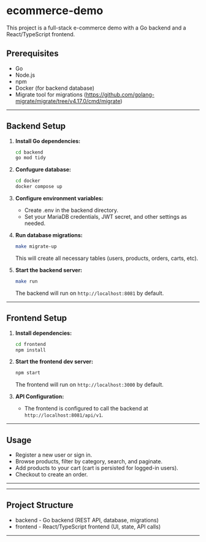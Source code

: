 # ecommerce-demo

This project is a full-stack e-commerce demo with a Go backend and a React/TypeScript frontend.


## Prerequisites
- Go
- Node.js
- npm
- Docker (for backend database)
- Migrate tool for migrations (https://github.com/golang-migrate/migrate/tree/v4.17.0/cmd/migrate)

---

## Backend Setup

1. **Install Go dependencies:**
   ```bash
   cd backend
   go mod tidy
   ```

2. **Confugure database:**
    ```bash
    cd docker
    docker compose up
    ```

3. **Configure environment variables:**
   - Create .env in the backend directory.
   - Set your MariaDB credentials, JWT secret, and other settings as needed.

4. **Run database migrations:**
   ```bash
   make migrate-up
   ```
   This will create all necessary tables (users, products, orders, carts, etc).

5. **Start the backend server:**
   ```bash
   make run
   ```
   The backend will run on `http://localhost:8081` by default.

---

## Frontend Setup

1. **Install dependencies:**
   ```bash
   cd frontend
   npm install
   ```

2. **Start the frontend dev server:**
   ```bash
   npm start
   ```
   The frontend will run on `http://localhost:3000` by default.

3. **API Configuration:**
   - The frontend is configured to call the backend at `http://localhost:8081/api/v1`.

---

## Usage
- Register a new user or sign in.
- Browse products, filter by category, search, and paginate.
- Add products to your cart (cart is persisted for logged-in users).
- Checkout to create an order.

---

---

## Project Structure
- backend - Go backend (REST API, database, migrations)
- frontend - React/TypeScript frontend (UI, state, API calls)

---
